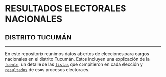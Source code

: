 # RESULTADOS ELECTORALES NACIONALES 
## DISTRITO TUCUMÁN
---
En este repositorio reunimos datos abiertos de elecciones para cargos nacionales en el distrito Tucumán. Estos incluyen una explicación de la [`fuente`](https://github.com/atlaselectoral/elecciones/tree/master/nacionales/fuente), un detalle de las [`listas`](https://github.com/atlaselectoral/elecciones/tree/master/nacionales/listas) que compitieron en cada elección y [`resultados`](https://github.com/atlaselectoral/elecciones/tree/master/nacionales/resultados) de esos procesos electorales. 
